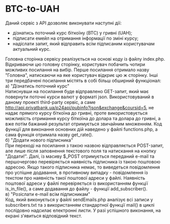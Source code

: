 # BTC-to-UAH
Даний сервіс з АРІ дозволяє виконувати наступні дії:
- дізнатись поточний курс біткоїну (BTC) у гривні (UAH);
- підписати емейл на отримання інформації по зміні курсу;
- надіслати запит, який відправить всім підписаним користувачам актуальний курс. 

Головна сторінка сервісу реалізується на основі коду із файлу index.php. Відкриваючи цю головну сторінку, користувач побачить чотири можливих посилання на вибір. Перше посилання отримало назву "Головна", натискаючи на яке користувач відкриє цю ж сторінку. Інші три передбачені посилання містять в собі більш обширний функціонал:  
а) "Дізнатись поточний курс"  
Натиснувши на посилання буде відправлено GET-запит, який має повернути поточні курси валют у форматі json. Використовуваний в даному проекті third-party сервіс, а саме http://api.privatbank.ua/p24api/pubinfo?json&exchange&coursid=5, не надає прямого курсу біткоїна до гривні, проте використовується можливість отримання курсу біткоїна до долара та долара до гривні, а вже потім бажаний результат отримується звичайним множенням. Код функції для виконання основних дій наведено у файлі functions.php, а сама функція отримала назву get_rate().  
б) "Додати нового підписника"  
При переході на посилання з такою назвою відправляється POST-запит, але лише після заповнення текстового поля та натискання на кнопку "Додати!". Далі, із масиву $_POST отримується переданий e-mail та першочергово перевіряється наявність підписника із такою поштовою адресою. Якщо такого підписника немає, то виведеться повідомлення про успішне додавання, в противному випадку - повідомлення із текстом про наявність такої поштової адреси у файлі. Наявність поштової адреси у файлі перевіряється із використанням функції is_in_file(), а саме додавання до файлу - функції add_subscriber().  
в) "Розіслати e-mail всім підписникам"  
Код, який виконується у файлі sendEmails.php аналізує всі записи у subscribers.txt та з використанням стандартної функції mail() в циклі послідовно надсилає електронні листи. У разі успішного виконання, на екрані з'явиться відповідний текст.
